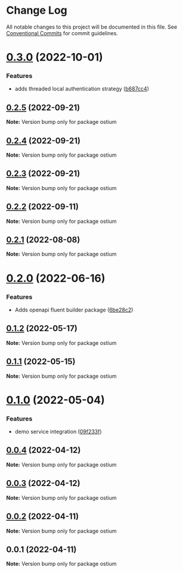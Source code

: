 # Change Log

All notable changes to this project will be documented in this file.
See [Conventional Commits](https://conventionalcommits.org) for commit guidelines.

# [0.3.0](https://github.com/avanzu/node-packages/compare/ostium@0.2.5...ostium@0.3.0) (2022-10-01)


### Features

* adds threaded local authentication strategy ([b687cc4](https://github.com/avanzu/node-packages/commit/b687cc49640bc833ad8671bc6b336fe809c9807e))





## [0.2.5](https://github.com/avanzu/node-packages/compare/ostium@0.2.4...ostium@0.2.5) (2022-09-21)

**Note:** Version bump only for package ostium





## [0.2.4](https://github.com/avanzu/node-packages/compare/ostium@0.2.2...ostium@0.2.4) (2022-09-21)

**Note:** Version bump only for package ostium





## [0.2.3](https://github.com/avanzu/node-packages/compare/ostium@0.2.2...ostium@0.2.3) (2022-09-21)

**Note:** Version bump only for package ostium





## [0.2.2](https://github.com/avanzu/node-packages/compare/ostium@0.2.1...ostium@0.2.2) (2022-09-11)

**Note:** Version bump only for package ostium





## [0.2.1](https://github.com/avanzu/node-packages/compare/ostium@0.2.0...ostium@0.2.1) (2022-08-08)

**Note:** Version bump only for package ostium





# [0.2.0](https://github.com/avanzu/node-packages/compare/ostium@0.1.2...ostium@0.2.0) (2022-06-16)


### Features

* Adds openapi fluent builder package ([6be28c2](https://github.com/avanzu/node-packages/commit/6be28c26c5dc471130df72d7a381ba3960adbb15))





## [0.1.2](https://github.com/avanzu/node-packages/compare/ostium@0.1.1...ostium@0.1.2) (2022-05-17)

**Note:** Version bump only for package ostium





## [0.1.1](https://github.com/avanzu/node-packages/compare/ostium@0.1.0...ostium@0.1.1) (2022-05-15)

**Note:** Version bump only for package ostium





# [0.1.0](https://github.com/avanzu/node-packages/compare/ostium@0.0.4...ostium@0.1.0) (2022-05-04)


### Features

* demo service integration ([09f233f](https://github.com/avanzu/node-packages/commit/09f233f88fa61741d5884acd3c181a27a02ac140))





## [0.0.4](https://github.com/avanzu/node-packages/compare/ostium@0.0.3...ostium@0.0.4) (2022-04-12)

**Note:** Version bump only for package ostium





## [0.0.3](https://github.com/avanzu/node-packages/compare/ostium@0.0.2...ostium@0.0.3) (2022-04-12)

**Note:** Version bump only for package ostium





## [0.0.2](https://github.com/avanzu/node-packages/compare/ostium@0.0.1...ostium@0.0.2) (2022-04-11)

**Note:** Version bump only for package ostium





## 0.0.1 (2022-04-11)

**Note:** Version bump only for package ostium

